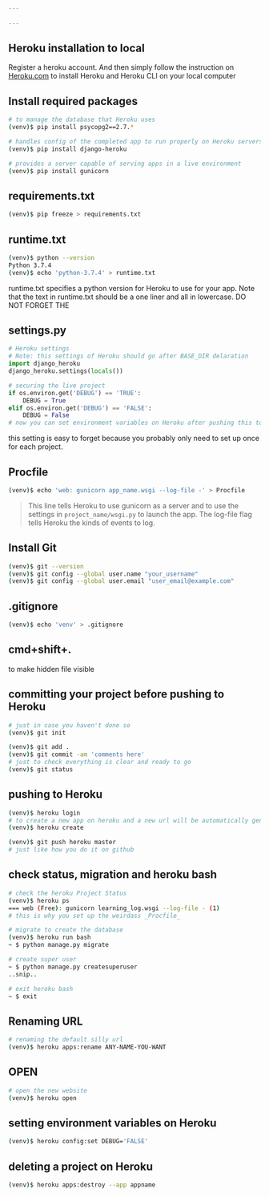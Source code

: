 ```yaml
---
 
---
```

## Heroku installation to local
Register a heroku account. And then simply follow the instruction on [Heroku.com](https://devcenter.heroku.com/articles/heroku-cli) to install Heroku and Heroku CLI on your local computer

## Install required packages
```bash
# to manage the database that Heroku uses
(venv)$ pip install psycopg2==2.7.* 

# handles config of the completed app to run properly on Heroku servers
(venv)$ pip install django-heroku 

# provides a server capable of serving apps in a live environment
(venv)$ pip install gunicorn
```

## requirements.txt
```bash
(venv)$ pip freeze > requirements.txt
```

## runtime.txt
```bash
(venv)$ python --version
Python 3.7.4
(venv)$ echo 'python-3.7.4' > runtime.txt
```
runtime.txt specifies a python version for Heroku to use for your app. Note that the text in runtime.txt should be a one liner and all in lowercase. DO NOT FORGET THE 

## settings.py
```python
# Heroku settings
# Note: this settings of Heroku should go after BASE_DIR delaration
import django_heroku
django_heroku.settings(locals())

# securing the live project
if os.environ.get('DEBUG') == 'TRUE':
	DEBUG = True
elif os.environ.get('DEBUG') == 'FALSE':
	DEBUG = False
# now you can set environment variables on Heroku after pushing this to heroku master
```
this setting is easy to forget because you probably only need to set up once for each project.


## Procfile
```bash
(venv)$ echo 'web: gunicorn app_name.wsgi --log-file -' > Procfile
```
> This line tells Heroku to use gunicorn as a server and to use the settings in `project_name/wsgi.py` to launch the app. The log-file flag tells Heroku the kinds of events to log.

## Install Git
```bash
(venv)$ git --version
(venv)$ git config --global user.name "your_username"
(venv)$ git config --global user.email "user_email@example.com"
```

## .gitignore
```bash
(venv)$ echo 'venv' > .gitignore
```

## cmd+shift+.
to make hidden file visible

## committing your project before pushing to Heroku
```bash
# just in case you haven't done so
(venv)$ git init

(venv)$ git add .
(venv)$ git commit -am 'comments here'
# just to check everything is clear and ready to go
(venv)$ git status
```

## pushing to Heroku
```bash
(venv)$ heroku login
# to create a new app on heroku and a new url will be automatically generated which you can change later
(venv)$ heroku create

(venv)$ git push heroku master
# just like how you do it on github
```

## check status, migration and heroku bash
```bash
# check the heroku Project Status
(venv)$ heroku ps
=== web (Free): gunicorn learning_log.wsgi --log-file - (1)
# this is why you set up the weirdass _Procfile_

# migrate to create the database
(venv)$ heroku run bash
~ $ python manage.py migrate

# create super user
~ $ python manage.py createsuperuser
..snip..

# exit heroku bash
~ $ exit
```

## Renaming URL
```bash
# renaming the default silly url
(venv)$ heroku apps:rename ANY-NAME-YOU-WANT
```

## OPEN
```bash
# open the new website
(venv)$ heroku open
```
## setting environment variables on Heroku
```bash
(venv)$ heroku config:set DEBUG='FALSE'
```

## deleting a project on Heroku
```bash
(venv)$ heroku apps:destroy --app appname
```

